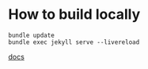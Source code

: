# How to build locally

```shell
bundle update
bundle exec jekyll serve --livereload
```

[docs](https://jekyllrb.com/docs/)